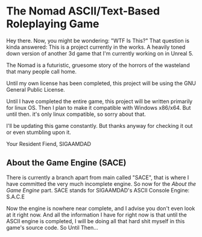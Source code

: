 # The Nomad ASCII/Text-Based Roleplaying Game
Hey there. Now, you might be wondering: "WTF Is This?"
That question is kinda answered: This is a project currently in the works. A heavily toned down version of another 3d game that I'm currently working on in Unreal 5.

The Nomad is a futuristic, gruesome story of the horrors of the wasteland that many people call home.

Until my own license has been completed, this project will be using the GNU General Public License.

Until I have completed the entire game, this project will be written primarily for linux OS. Then I plan to make it compatible with Windows x86/x64. But until then. it's only linux compatible, so sorry about that.

I'll be updating this game constantly. But thanks anyway for checking it out or even stumbling upon it.

Your Resident Fiend,
SIGAAMDAD

## About the Game Engine (SACE)
There is currently a branch apart from main called "SACE", that is where I have committed the very much incomplete engine. So now for the _About the Game Engine_ part. SACE stands for SIGAAMDAD's ASCII Console Engine: S.A.C.E

Now the engine is nowhere near complete, and I advise you don't even look at it right now. And all the information I have for right now is that until the ASCII engine is completed, I will be doing all that hard shit myself in this game's source code. So Until Then...
